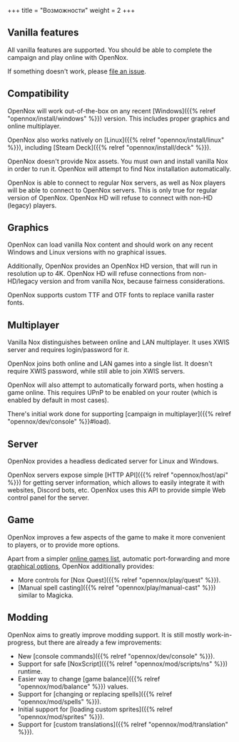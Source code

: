 +++
title = "Возможности"
weight = 2
+++

## Vanilla features

All vanilla features are supported. You should be able to complete the campaign and play online with OpenNox.

If something doesn't work, please [file an issue](https://github.com/noxworld-dev/opennox/issues/new/choose).

## Compatibility

OpenNox will work out-of-the-box on any recent [Windows]({{% relref "opennox/install/windows" %}}) version. This includes proper graphics and online multiplayer.

OpenNox also works natively on [Linux]({{% relref "opennox/install/linux" %}}), including [Steam Deck]({{% relref "opennox/install/deck" %}}).

OpenNox doesn't provide Nox assets. You must own and install vanilla Nox in order to run it.
OpenNox will attempt to find Nox installation automatically.

OpenNox is able to connect to regular Nox servers, as well as Nox players will be able to connect to OpenNox servers.
This is only true for regular version of OpenNox. OpenNox HD will refuse to connect with non-HD (legacy) players.

## Graphics

OpenNox can load vanilla Nox content and should work on any recent Windows and Linux versions with no graphical issues.

Additionally, OpenNox provides an OpenNox HD version, that will run in resolution up to 4K.
OpenNox HD will refuse connections from non-HD/legacy version and from vanilla Nox, because fairness considerations.

OpenNox supports custom TTF and OTF fonts to replace vanilla raster fonts.

## Multiplayer

Vanilla Nox distinguishes between online and LAN multiplayer. It uses XWIS server and requires login/password for it.

OpenNox joins both online and LAN games into a single list. It doesn't require XWIS password, while still able to join XWIS servers.

OpenNox will also attempt to automatically forward ports, when hosting a game online.
This requires UPnP to be enabled on your router (which is enabled by default in most cases).

There's initial work done for supporting [campaign in multiplayer]({{% relref "opennox/dev/console" %}}#load).

## Server

OpenNox provides a headless dedicated server for Linux and Windows.

OpenNox servers expose simple [HTTP API]({{% relref "opennox/host/api" %}}) for getting server information,
which allows to easily integrate it with websites, Discord bots, etc.
OpenNox uses this API to provide simple Web control panel for the server.

## Game

OpenNox improves a few aspects of the game to make it more convenient to players, or to provide more options.

Apart from a simpler [online games list](#multiplayer), automatic port-forwarding and more [graphical options](#graphics),
OpenNox additionally provides:

- More controls for [Nox Quest]({{% relref "opennox/play/quest" %}}).
- [Manual spell casting]({{% relref "opennox/play/manual-cast" %}}) similar to Magicka.

## Modding

OpenNox aims to greatly improve modding support. It is still mostly work-in-progress, but there are already a few improvements:

- New [console commands]({{% relref "opennox/dev/console" %}}).
- Support for safe [NoxScript]({{% relref "opennox/mod/scripts/ns" %}}) runtime.
- Easier way to change [game balance]({{% relref "opennox/mod/balance" %}}) values.
- Support for [changing or replacing spells]({{% relref "opennox/mod/spells" %}}).
- Initial support for [loading custom sprites]({{% relref "opennox/mod/sprites" %}}).
- Support for [custom translations]({{% relref "opennox/mod/translation" %}}).
